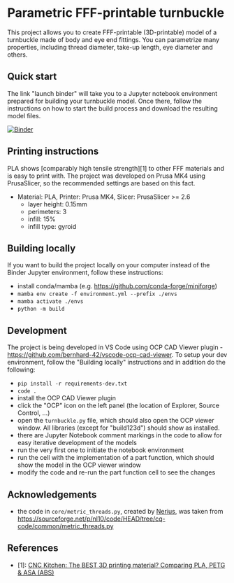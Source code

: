 # Parametric FFF-printable turnbuckle
This project allows you to create FFF-printable (3D-printable) model of a turnbuckle made of body and eye end fittings. You can parametrize many properties, including thread diameter, take-up length, eye diameter and others.

## Quick start
The link "launch binder" will take you to a Jupyter notebook environment prepared for building your turnbuckle model. Once there, follow the instructions on how to start the build process and download the resulting model files.

[![Binder](https://mybinder.org/badge_logo.svg)](https://mybinder.org/v2/gh/dalibor-frivaldsky/parametric-fff-printable-turnbuckle/main?labpath=build.ipynb)

## Printing instructions
PLA shows [comparably high tensile strength][1] to other FFF materials and is easy to print with. The project was developed on Prusa MK4 using PrusaSlicer, so the recommended settings are based on this fact.

- Material: PLA, Printer: Prusa MK4, Slicer: PrusaSlicer >= 2.6
  - layer height: 0.15mm
  - perimeters: 3
  - infill: 15%
  - infill type: gyroid

## Building locally
If you want to build the project locally on your computer instead of the Binder Jupyter environment, follow these instructions:
- install conda/mamba (e.g. https://github.com/conda-forge/miniforge)
- `mamba env create -f environment.yml --prefix ./envs`
- `mamba activate ./envs`
- `python -m build`

## Development
The project is being developed in VS Code using OCP CAD Viewer plugin - https://github.com/bernhard-42/vscode-ocp-cad-viewer. To setup your dev environment, follow the "Building locally" instructions and in addition do the following:
- `pip install -r requirements-dev.txt`
- `code .`
- install the OCP CAD Viewer plugin
- click the "OCP" icon on the left panel (the location of Explorer, Source Control, ...)
- open the `turnbuckle.py` file, which should also open the OCP viewer window. All libraries (except for "build123d") should show as installed.
- there are Jupyter Notebook comment markings in the code to allow for easy iterative development of the models
- run the very first one to initiate the notebook environment
- run the cell with the implementation of a part function, which should show the model in the OCP viewer window
- modify the code and re-run the part function cell to see the changes

## Acknowledgements
- the code in `core/metric_threads.py`, created by [Nerius](https://sourceforge.net/u/nerius/profile/), was taken from https://sourceforge.net/p/nl10/code/HEAD/tree/cq-code/common/metric_threads.py

## References
- [1]: [CNC Kitchen: The BEST 3D printing material? Comparing PLA, PETG & ASA (ABS)](https://www.youtube.com/watch?v=ycGDR752fT0)
